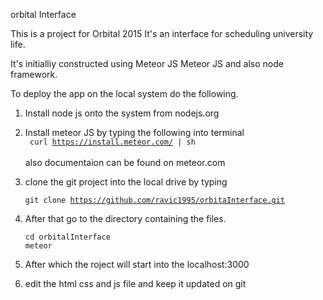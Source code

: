
orbital Interface

This is a project for Orbital 2015 
It's an interface for scheduling university life. 

It's initialliy constructed using Meteor JS 
Meteor JS and also node framework.

To deploy the app on the local system do the following. 

1. Install node js onto the system  from nodejs.org 
2. Install meteor JS  by typing the following into terminal  <br>
   <code> curl https://install.meteor.com/ | sh </code> <br>
	also documentaion can be found on meteor.com 
3. clone the git project into the local drive by typing <br>
<code> git clone https://github.com/ravic1995/orbitaInterface.git</code>
4.	After that go to the directory containing the files. <br>
	<code> cd orbitalInterface </code><br>
	<code>meteor </code>

5. After which the roject will start into the localhost:3000 
6. edit the html css and js file and keep it updated on git 


